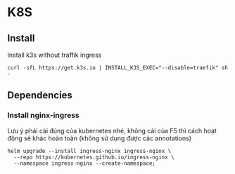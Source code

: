 # K8S

## Install

Install k3s without traffik ingress

```shell
curl -sfL https://get.k3s.io | INSTALL_K3S_EXEC="--disable=traefik" sh -
```



## Dependencies

### Install nginx-ingress

Lưu ý phải cài đúng của kubernetes nhé, không cài của F5 thì cách hoạt động sẽ khác hoàn toàn (không sử dụng được các annotations)

```shell
helm upgrade --install ingress-nginx ingress-nginx \
  --repo https://kubernetes.github.io/ingress-nginx \
  --namespace ingress-nginx --create-namespace;
```

